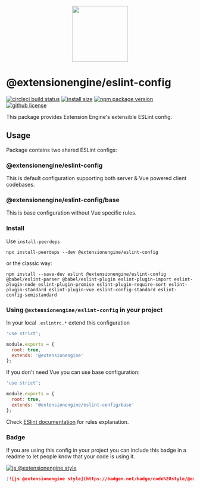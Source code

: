 <p align="center">
  <a href="#">
    <img width="150" src="https://cdn.jsdelivr.net/gh/ExtensionEngine/eslint-config/media/logo.svg">
  </a>
</p>

# @extensionengine/eslint-config

[![circleci build status](https://badgen.net/circleci/github/ExtensionEngine/eslint-config/master?icon)](https://app.circleci.com/pipelines/github/ExtensionEngine/eslint-config?branch=master)
[![install size](https://badgen.net/packagephobia/install/@extensionengine/eslint-config)](https://packagephobia.now.sh/result?p=@extensionengine/eslint-config)
[![npm package version](https://badgen.net/npm/v/@extensionengine/eslint-config)](https://npm.im/@extensionengine/eslint-config)
[![github license](https://badgen.net/github/license/ExtensionEngine/eslint-config)](https://github.com/ExtensionEngine/eslint-config/blob/master/LICENSE)

This package provides Extension Engine's extensible ESLint config.

## Usage

Package contains two shared ESLint configs:

### @extensionengine/eslint-config

This is default configuration supporting both server & Vue powered client codebases.

### @extensionengine/eslint-config/base

This is base configuration without Vue specific rules.

### Install

Use `install-peerdeps`

```
npx install-peerdeps --dev @extensionengine/eslint-config
```

or the classic way:

```
npm install --save-dev eslint @extensionengine/eslint-config @babel/eslint-parser @babel/eslint-plugin eslint-plugin-import eslint-plugin-node eslint-plugin-promise eslint-plugin-require-sort eslint-plugin-standard eslint-plugin-vue eslint-config-standard eslint-config-semistandard
```

### Using `@extensionengine/eslint-config` in your project

In your local `.eslintrc.*` extend this configuration

```js
'use strict';

module.exports = {
  root: true,
  extends: '@extensionengine'
};
```

If you don't need Vue you can use base configuration:

```js
'use strict';

module.exports = {
  root: true,
  extends: '@extensionengine/eslint-config/base'
};
```

Check [ESlint documentation](https://eslint.org/docs/rules/) for rules explanation.


### Badge

If you are using this config in your project you can include this badge in a
readme to let people know that your code is using it.

[![js @extensionengine style](https://badgen.net/badge/code%20style/@extensionengine/black)](https://github.com/ExtensionEngine/eslint-config)

```markdown
[![js @extensionengine style](https://badgen.net/badge/code%20style/@extensionengine/black)](https://github.com/ExtensionEngine/eslint-config)
```
